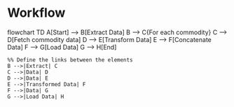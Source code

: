 # Workflow

flowchart TD
    A[Start] --> B[Extract Data]
    B --> C{For each commodity}
    C --> D[Fetch commodity data]
    D --> E[Transform Data]
    E --> F[Concatenate Data]
    F --> G[Load Data]
    G --> H[End]

    %% Define the links between the elements
    B -->|Extract| C
    C -->|Data| D
    D -->|Data| E
    E -->|Transformed Data| F
    F -->|Data| G
    G -->|Load Data| H
